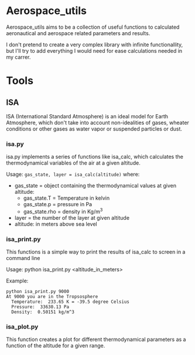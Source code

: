 # Aerospace_utils

Aerospace_utils aims to be a collection of useful functions to calculated
aeronautical and aerospace related parameters and results.

I don't pretend to create a very complex library with infinite functionallity, but
I'll try to add everything I would need for ease calculations needed in my carrer.

# Tools
## ISA

ISA (International Standard Atmosphere) is an ideal model for Earth Atmosphere,
which don't take into account non-idealities of gases, wheater conditions or
other gases as water vapor or suspended particles or dust.

### isa.py
isa.py implements a series of functions like isa_calc, which calculates the
thermodynamical variables of the air at a given altitude.

Usage: `gas_state, layer = isa_calc(altitude)`
where:

- gas_state = object containing the thermodynamical values at given altitude:
  - gas_state.T = Temperature in kelvin
  - gas_state.p = pressure in Pa
  - gas_state.rho = density in Kg/m<sup>3</sup>
- layer = the number of the layer at given altitude
- altitude: in meters above sea level

### isa_print.py
This functions is a simple way to print the results of isa_calc to screen in a command line

Usage: python isa_print.py <altitude_in_meters>

Example:
```
python isa_print.py 9000
At 9000 you are in the Tropsosphere
  Temperature:  233.65 K = -39.5 degree Celsius
  Pressure:  33630.13 Pa
  Density:  0.50151 kg/m^3
```

### isa_plot.py
This function creates a plot for different thermodynamical parameters as a function of
the altitude for a given range.

